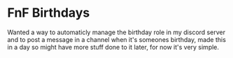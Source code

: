 # FnF Birthdays

Wanted a way to automaticly manage the birthday role in my discord server and to post a message in a channel when it's someones birthday, made this in a day so might have more stuff done to it later, for now it's very simple.
